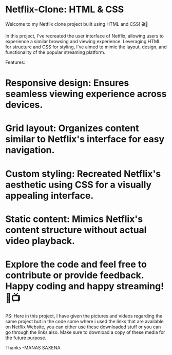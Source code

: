 # Netflix-Clone: HTML & CSS
Welcome to my Netflix clone project built using HTML and CSS! 🎬🍿

In this project, I've recreated the user interface of Netflix, allowing users to experience a similar browsing and viewing experience. Leveraging HTML for structure and CSS for styling, I've aimed to mimic the layout, design, and functionality of the popular streaming platform.

Features:

# Responsive design: Ensures seamless viewing experience across devices.
# Grid layout: Organizes content similar to Netflix's interface for easy navigation.
# Custom styling: Recreated Netflix's aesthetic using CSS for a visually appealing interface.
# Static content: Mimics Netflix's content structure without actual video playback.
# Explore the code and feel free to contribute or provide feedback. Happy coding and happy streaming! 🚀📺

PS: Here in this project, I have given the pictures and videos regarding the same project but in the code some where i used the links that are available on Netflix Website, you can either use these downloaded stuff or you can go through the links also. Make sure to download a copy of these media for the future purpose.

Thanks
-MANAS SAXENA
